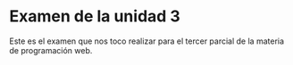 # Examen de la unidad 3
Este es el examen que nos toco realizar para el tercer parcial de la materia de programación web.